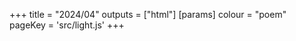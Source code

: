 +++
title = "2024/04"
outputs = ["html"]
[params]
    colour = "poem"
    pageKey = 'src/light.js'
+++
